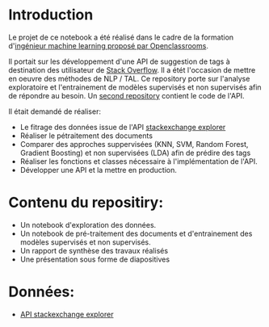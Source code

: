 # Introduction
Le projet de ce notebook a été réalisé dans le cadre de la formation d'[ingénieur machine learning proposé par Openclassrooms](https://openclassrooms.com/fr/paths/148-ingenieur-machine-learning).

Il portait sur les développement d'une API de suggestion de tags à destination des utilisateur de [Stack Overflow](https://stackoverflow.com/). Il a étét l'occasion de mettre en oeuvre des méthodes de NLP / TAL. 
Ce repository porte sur l'analyse exploratoire et l'entrainement de modèles supervisés et non supervisés afin de répondre au besoin.
Un [second repository](https://github.com/cedricsoares/openclassrooms-api-categoriser-automatiquement-des-questions) contient le code de l'API.

Il était demandé de réaliser:

- Le fitrage des données issue de l'API [stackexchange explorer](https://data.stackexchange.com/stackoverflow/query/new)
- Réaliser le pétraitement des documents 
- Comparer des approches suppervisées (KNN, SVM, Random Forest, Gradient Boosting) et non supervisées (LDA) afin de prédire des tags
- Réaliser les fonctions et classes nécessaire à l'implémentation de l'API. 
- Développer une API et la mettre en production.

# Contenu du repositiry:
- Un notebook d'exploration des données.
- Un notebook de pré-traitement des documents et d'entrainement des modèles supervisés et non supervisés.
- Un rapport de synthèse des travaux réalisés
- Une présentation sous forme de diapositives

# Données:
- [API stackexchange explorer](https://data.stackexchange.com/stackoverflow/query/new)